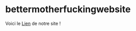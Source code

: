 # bettermotherfuckingwebsite
Voici le [Lien](https://yassineesk.github.io/bettermotherfuckingwebsite/) de notre site !
